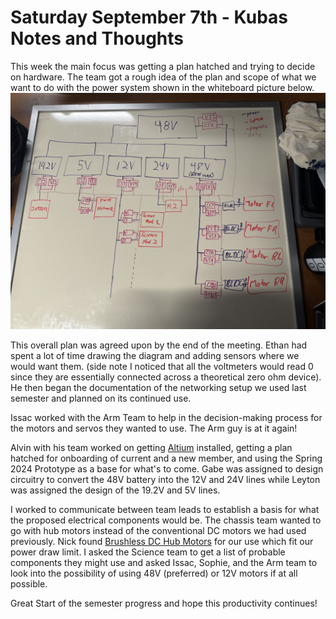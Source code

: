 # Saturday September 7th - Kubas Notes and Thoughts

This week the main focus was getting a plan hatched and trying to decide on hardware. The team got a rough idea of the plan and scope of what we want to do with the power system shown in the whiteboard picture below.![image1](./whiteboard.jpg)

This overall plan was agreed upon by the end of the meeting. Ethan had spent a lot of time drawing the diagram and adding sensors where we would want them. (side note I noticed that all the voltmeters would read 0 since they are essentially connected across a theoretical zero ohm device). He then began the documentation of the networking setup we used last semester and planned on its continued use. 

Issac worked with the Arm Team to help in the decision-making process for the motors and servos they wanted to use. The Arm guy is at it again!

Alvin with his team worked on getting [Altium](https://www.altium.com/) installed, getting a plan hatched for onboarding of current and a new member, and using the Spring 2024 Prototype as a base for what's to come. Gabe was assigned to design circuitry to convert the 48V battery into the 12V and 24V lines while Leyton was assigned the design of the 19.2V and 5V lines.

I worked to communicate between team leads to establish a basis for what the proposed electrical components would be. The chassis team wanted to go with hub motors instead of the conventional DC motors we had used previously. Nick found [Brushless DC Hub Motors](https://odriverobotics.com/shop/botwheels) for our use which fit our power draw limit. I asked the Science team to get a list of probable components they might use and asked Issac, Sophie, and the Arm team to look into the possibility of using 48V (preferred) or 12V motors if at all possible. 

Great Start of the semester progress and hope this productivity continues!
